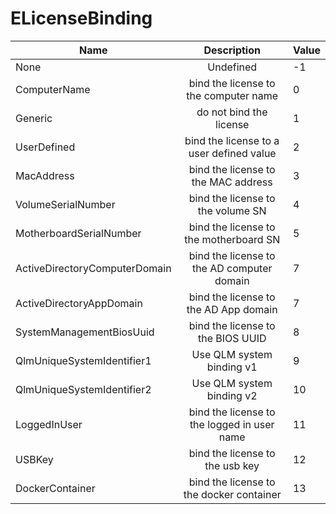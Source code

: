 # ELicenseBinding

| Name                          |                 Description                 | Value |
| ----------------------------- | :-----------------------------------------: | ----- |
| None                          |                  Undefined                  | -1    |
| ComputerName                  |    bind the license to the computer name    | 0     |
| Generic                       |           do not bind the license           | 1     |
| UserDefined                   |   bind the license to a user defined value  | 2     |
| MacAddress                    |     bind the license to the MAC address     | 3     |
| VolumeSerialNumber            |      bind the license to the volume SN      | 4     |
| MotherboardSerialNumber       |    bind the license to the motherboard SN   | 5     |
| ActiveDirectoryComputerDomain |  bind the license to the AD computer domain | 7     |
| ActiveDirectoryAppDomain      |    bind the license to the AD App domain    | 7     |
| SystemManagementBiosUuid      |      bind the license to the BIOS UUID      | 8     |
| QlmUniqueSystemIdentifier1    |          Use QLM system binding v1          | 9     |
| QlmUniqueSystemIdentifier2    |          Use QLM system binding v2          | 10    |
| LoggedInUser                  | bind the license to the logged in user name | 11    |
| USBKey                        |       bind the license to the usb key       | 12    |
| DockerContainer               |   bind the license to the docker container  | 13    |
